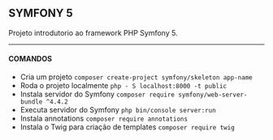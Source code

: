 ## SYMFONY 5
Projeto introdutorio ao framework PHP Symfony 5.

---

#### COMANDOS

* Cria um projeto `composer create-project symfony/skeleton app-name`
* Roda o projeto localmente `php - S localhost:8000 -t public`
* Instala servidor do Symfony `composer require symfony/web-server-bundle ^4.4.2`
* Executa servidor do Symfony `php bin/console server:run`
* Instala annotations `composer require annotations`
* Instala o Twig para criação de templates `composer require twig`